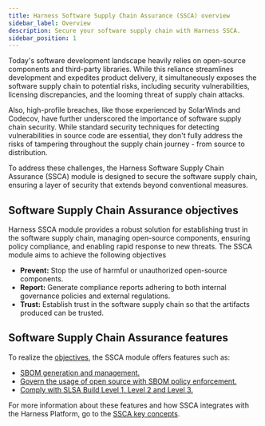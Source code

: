 ```yaml
---
title: Harness Software Supply Chain Assurance (SSCA) overview
sidebar_label: Overview
description: Secure your software supply chain with Harness SSCA.
sidebar_position: 1
---
```


Today's software development landscape heavily relies on open-source components and third-party libraries. While this reliance streamlines development and expedites product delivery, it simultaneously exposes the software supply chain to potential risks, including security vulnerabilities, licensing discrepancies, and the looming threat of supply chain attacks.

Also, high-profile breaches, like those experienced by SolarWinds and Codecov, have further underscored the importance of software supply chain security. While standard security techniques for detecting vulnerabilities in source code are essential, they don't fully address the risks of tampering throughout the supply chain journey - from source to distribution.

To address these challenges, the Harness Software Supply Chain Assurance (SSCA) module is designed to secure the software supply chain, ensuring a layer of security that extends beyond conventional measures.

## Software Supply Chain Assurance objectives

Harness SSCA module provides a robust solution for establishing trust in the software supply chain, managing open-source components, ensuring policy compliance, and enabling rapid response to new threats. The SSCA module aims to achieve the following objectives

* **Prevent:** Stop the use of harmful or unauthorized open-source components.
* **Report:** Generate compliance reports adhering to both internal governance policies and external regulations.
* **Trust:** Establish trust in the software supply chain so that the artifacts produced can be trusted.

<!-- After remediation capability added: * **Remediate:** Respond quickly and effectively to threats by updating and deploying the patched version of impacted components. -->
<!-- after dashboards/views added: * **Track:** Provide real-time visibility into the usage and deployment of open-source components. -->

## Software Supply Chain Assurance features

To realize the [objectives](#software-supply-chain-assurance-objectives), the SSCA module offers features such as:

* [SBOM generation and management.](../sbom/overview.md)
* [Govern the usage of open source with SBOM policy enforcement.](../sbom-policies/overview.md)
* [Comply with SLSA Build Level 1, Level 2 and Level 3.](../slsa/overview.md)

<!-- * Remediation paths to effectively address zero-day vulnerabilities in open-source components. * Comprehensive visibility into component usage and deployment environments.-->

For more information about these features and how SSCA integrates with the Harness Platform, go to the [SSCA key concepts](./key-concepts.md).
